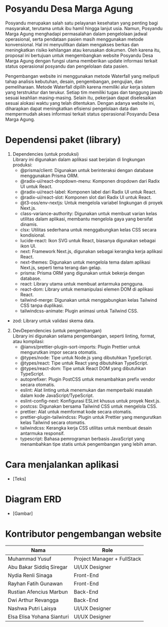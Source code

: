 # Posyandu Desa Marga Agung

Posyandu merupakan salah satu pelayanan kesehatan yang penting bagi masyarakat, terutama untuk ibu hamil hingga lanjut usia. Namun, Posyandu Marga Agung menghadapi permasalahan dalam pengelolaan jadwal operasional, serta pendataan pasien masih menggunakan metode konvensional. Hal ini menyulitkan dalam mengakses berkas dan meningkatkan risiko kehilangan atau kerusakan dokumen. Oleh karena itu, proposal ini bertujuan untuk mengembangkan website Posyandu Desa Marga Agung dengan fungsi utama memberikan update informasi terkait status operasional posyandu dan pengelolaan data pasien.
 
Pengembangan website ini menggunakan metode Waterfall yang meliputi tahap analisis kebutuhan, desain, pengembangan, pengujian, dan pemeliharaan. Metode Waterfall dipilih karena memiliki alur kerja sistem yang terstruktur dan terukur. Setiap tim memiliki tugas dan tanggung jawab sesuai keahlian masing-masing. Selain itu, pekerjaan dapat diselesaikan sesuai alokasi waktu yang telah ditentukan. Dengan adanya website ini, diharapkan dapat meningkatkan efisiensi pengelolaan data dan mempermudah akses informasi terkait status operasional Posyandu Desa Marga Agung.

# Dependensi paket (library)

1. Dependencies (untuk produksi)  
   Library ini digunakan dalam aplikasi saat berjalan di lingkungan produksi:
   - @prisma/client: Digunakan untuk berinteraksi dengan database menggunakan Prisma ORM.
   - @radix-ui/react-dropdown-menu: Komponen dropdown dari Radix UI untuk React.
   - @radix-ui/react-label: Komponen label dari Radix UI untuk React.
   - @radix-ui/react-slot: Komponen slot dari Radix UI untuk React.
   - @t3-oss/env-nextjs: Untuk mengelola variabel lingkungan di proyek Next.js.
   - class-variance-authority: Digunakan untuk membuat varian kelas utilitas dalam aplikasi, membantu mengelola gaya yang bersifat dinamis.
   - clsx: Utilitas sederhana untuk menggabungkan kelas CSS secara kondisional.
   - lucide-react: Ikon SVG untuk React, biasanya digunakan sebagai ikon UI.
   - next: Framework Next.js, digunakan sebagai kerangka kerja aplikasi React.
   - next-themes: Digunakan untuk mengelola tema dalam aplikasi Next.js, seperti tema terang dan gelap.
   - prisma: Prisma ORM yang digunakan untuk bekerja dengan database.
   - react: Library utama untuk membuat antarmuka pengguna.
   - react-dom: Library untuk memanipulasi elemen DOM di aplikasi React.
   - tailwind-merge: Digunakan untuk menggabungkan kelas Tailwind CSS tanpa duplikasi.
   - tailwindcss-animate: Plugin animasi untuk Tailwind CSS.
- zod: Library untuk validasi skema data.

2. DevDependencies (untuk pengembangan)  
   Library ini digunakan selama pengembangan, seperti linting, format, atau kompilasi:
   - @ianvs/prettier-plugin-sort-imports: Plugin Prettier untuk mengurutkan impor secara otomatis.
   - @types/node: Tipe untuk Node.js yang dibutuhkan TypeScript.
   - @types/react: Tipe untuk React yang dibutuhkan TypeScript.
   - @types/react-dom: Tipe untuk React DOM yang dibutuhkan TypeScript.
   - autoprefixer: Plugin PostCSS untuk menambahkan prefix vendor secara otomatis.
   - eslint: Alat linting untuk menemukan dan memperbaiki masalah dalam kode JavaScript/TypeScript.
   - eslint-config-next: Konfigurasi ESLint khusus untuk proyek Next.js.
   - postcss: Digunakan bersama Tailwind CSS untuk mengelola CSS.
   - prettier: Alat untuk memformat kode secara otomatis.
   - prettier-plugin-tailwindcss: Plugin untuk Prettier yang mengurutkan kelas Tailwind secara otomatis.
   - tailwindcss: Kerangka kerja CSS utilitas untuk membuat desain antarmuka responsif.
   - typescript: Bahasa pemrograman berbasis JavaScript yang menambahkan tipe statis untuk pengembangan yang lebih aman.

# Cara menjalankan aplikasi 

- [Teks]

# Diagram ERD

- [Gambar]

# Kontributor pengembangan website

| Nama                          | Role                   |
|-------------------------------|------------------------|
| Muhammad Yusuf                | Project Manager + FullStack |
| Abu Bakar Siddiq Siregar      | UI/UX Designer         |
| Nydia Renli Sinaga            | Front-End              |
| Rayhan Fatih Gunawan          | Front-End              |
| Rustian Afencius Marbun       | Back-End               |
| Dwi Arthur Revangga           | Back-End               |
| Nashwa Putri Laisya           | UI/UX Designer         |
| Elsa Elisa Yohana Sianturi    | UI/UX Designer         |
